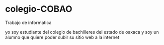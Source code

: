 # colegio-COBAO
Trabajo de informatica

yo soy estudiante del colegio de bachilleres del estado de oaxaca y soy un alumno que quiere poder subir su sitio web a la internet 
